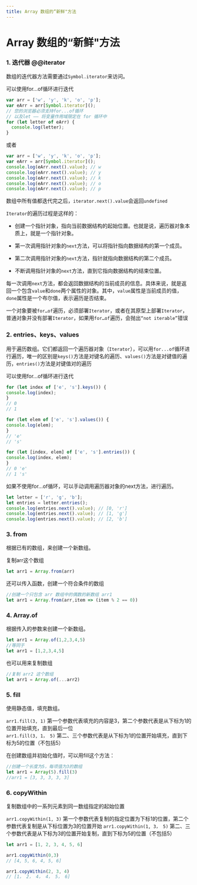 ```yaml
---
title: Array 数组的“新鲜"方法
---  
```

# Array 数组的“新鲜"方法
### 1. 迭代器 @@iterator
数组的迭代器方法需要通过`Symbol.iterator`来访问。  

可以使用for...of循环进行迭代
```js
var arr = ['w', 'y', 'k', 'o', 'p'];
var eArr = arr[Symbol.iterator]();
// 您的浏览器必须支持for...of循环
// 以及let —— 将变量作用域限定在 for 循环中
for (let letter of eArr) {
  console.log(letter);
}
```  
或者  
```js
var arr = ['w', 'y', 'k', 'o', 'p'];
var eArr = arr[Symbol.iterator]();
console.log(eArr.next().value); // w
console.log(eArr.next().value); // y
console.log(eArr.next().value); // k
console.log(eArr.next().value); // o
console.log(eArr.next().value); // p
```  
数组中所有值都迭代完之后，`iterator.next().value`会返回`undefined`   

`Iterator`的遍历过程是这样的：

* 创建一个指针对象，指向当前数据结构的起始位置。也就是说，遍历器对象本质上，就是一个指针对象。

* 第一次调用指针对象的`next`方法，可以将指针指向数据结构的第一个成员。

* 第二次调用指针对象的`next`方法，指针就指向数据结构的第二个成员。

* 不断调用指针对象的`next`方法，直到它指向数据结构的结束位置。

每一次调用`next`方法，都会返回数据结构的当前成员的信息。具体来说，就是返回一个包含`value`和`done`两个属性的对象。其中，`value`属性是当前成员的值，`done`属性是一个布尔值，表示遍历是否结束。  

一个对象要被`for…of`遍历，必须部署`Iterator`，或者在其原型上部署`Iterator`，普通对象并没有部署`Iterator`，如果用`for…of`遍历，会抛出`“not iterable”`错误

### 2. entries、keys、values  
用于遍历数组。它们都返回一个遍历器对象（`Iterator`），可以用`for...of`循环进行遍历，唯一的区别是`keys()`方法是对键名的遍历、`values()`方法是对键值的遍历，`entries()`方法是对键值对的遍历  

可以使用for...of循环进行迭代
```js
for (let index of ['e', 's'].keys()) {
console.log(index);
}
// 0
// 1

for (let elem of ['e', 's'].values()) {
console.log(elem);
}
// 'e'
// 's'

for (let [index, elem] of ['e', 's'].entries()) {
console.log(index, elem);
}
// 0 'e'
// 1 's'
```

如果不使用for...of循环，可以手动调用遍历器对象的next方法，进行遍历。
```js  
let letter = ['r', 'g', 'b'];
let entries = letter.entries();
console.log(entries.next().value); // [0, 'r']
console.log(entries.next().value); // [1, 'g']
console.log(entries.next().value); // [2, 'b']
```

### 3. from  
根据已有的数组，来创建一个新数组。

复制arr这个数组  
```js
let arr1 = Array.from(arr)
```
还可以传入函数，创建一个符合条件的数组
```js
//创建一个只包含 arr 数组中的偶数的新数组 arr1
let arr1 = Array.from(arr,item => (item % 2 == 0))
```

### 4. Array.of  
根据传入的参数来创建一个新数组。

```js
let arr1 = Array.of(1,2,3,4,5)
//等同于
let arr1 = [1,2,3,4,5]
```
也可以用来复制数组
```js
//复制 arr2 这个数组
let arr1 = Array.of(...arr2)
```

### 5. fill  
使用静态值，填充数组。

`arr1.fill(3, 1)` 第一个参数代表填充的内容是3，第二个参数代表是从下标为1的位置开始填充，直到最后一位  
`arr1.fill(3, 1， 5)` 第二、三个参数代表是从下标为1的位置开始填充，直到下标为5的位置（不包括5）

在创建数组并初始化值时，可以用fill这个方法：
```js
//创建一个长度为5，每项值为3的数组
let arr1 = Array(5).fill(3)
//arr1 = [3, 3, 3, 3, 3]
```

### 6. copyWithin  
复制数组中的一系列元素到同一数组指定的起始位置

`arr1.copyWithin(1, 3)` 第一个参数代表复制的指定位置为下标1的位置，第二个参数代表复制是从下标位置为3的位置开始 
`arr1.copyWithin(1, 3， 5)` 第二、三个参数代表是从下标为3的位置开始复制，直到下标为5的位置（不包括5）


```js
let arr1 = [1, 2, 3, 4, 5, 6]

arr1.copyWithin(0,3)
// [4, 5, 6, 4, 5, 6]

arr1.copyWithin(2, 3, 4)
// [1， 2， 4， 4， 5， 6]
```


